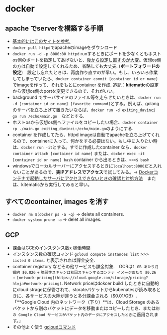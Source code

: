 # docker
## apache でserverを構築する手順
- [基本的にはこのサイトを参考.](https://weblabo.oscasierra.net/docker-httpd-usage/) 
- `docker pull httpd`でapacheのimageをダウンロード
- `docker run -d -p 8080:80 httpd` runするときにポートを少なくともホストos側のポートを指定してあげないと、[後から設定し直すのが大変](https://www.scriptlife.jp/contents/programming/2016/09/07/docker-port-forward/)。仮想os側の方は自動で設定してくれるため、省略しても大丈夫. (**ポートフォワードの設定**)　設定し忘れたときは、再度作り直すのが早い。もし、いろいろ作業してしまっていたら、`docker container commit [container id or name]`でimageを作って、それをもとにcontainer を作成. 追記：**kitematic**の設定から仮想os側のportを変更できるので、それがいい。
- background でサーバサイドのファイル等を走らせたいときは、`docker run -d [container id or name] [favorite command]`とする。例えば、golangのサーバを立ち上げて置きたいならば、`docker run -d exiting_davinci go run /echo/main.go`　などとする.
- ホストosから仮想os側へファイルをコピーしたい場合、`docker container cp ./main.go exiting_davinci:/echo/main.go`のようにする.
- container を作成してたら、httpd imageは自動でapacheを立ち上げてくれるので、containerに入って、何かをする必要はない。もし中に入りたい時は、`docker run -it`とする。すでに作成したcontainer なら、`docker container attach [container id name]` または、`docker exec -it [container id or name] bash` container から出るときは、`>>>$ bash`
- windowsでローカルサーバーにアクセスするときに`localhost:8080`だと入れないことがあるので、**実IPアドレスでアクセス**で試してみる。-> [Dockerコンテナで起動したサーバにアクセスできないときの確認と対処方法](https://web.plus-idea.net/on/docker-web-server-access-denied/)　または、kitematicから実行してみると早い。

## すべてのcontainer, images を消す
- `docker rm $(docker ps -a -q)` -> delete all containers.
- `docker system prune -a` -> delet all images.
## GCP
- 課金はGCEのインスタンス数x 稼働時間
- インスタンス数の確認コマンド `gcloud compute instances list` >>> `Listed 0 items.`と表示されれば課金安全.
- container registory などその他サービスも課金対象.　GCRは`1 GB あたり月額約 $0.026` + `脆弱性スキャンは初回スキャンするコンテナ イメージあたり $0.26 ` + `[network-pricing](https://cloud.google.com/storage/pricing?hl=ja#network-pricing)`. Network priceはdokcer build したときに自動的にcloud strageに保管されて、storateバケットからkubenatesが読み取るときに、各サービスの大陸が違うと多分課金される（$0.01/GB）.　「**Google Cloud 内のネットワーク（下り）**は、Cloud Storage のあるバケットから別のバケットにデータを移動またはコピーしたとき、または`別の Google Cloud サービスがバケット内のデータにアクセスしたとき`に適用されます。」
- その他よく使う [gcloudコマンド](https://qiita.com/masaaania/items/7a83c5e44e351b4a3a2c)